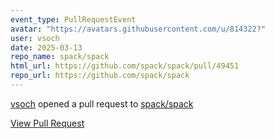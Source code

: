 ```yaml
---
event_type: PullRequestEvent
avatar: "https://avatars.githubusercontent.com/u/814322?"
user: vsoch
date: 2025-03-13
repo_name: spack/spack
html_url: https://github.com/spack/spack/pull/49451
repo_url: https://github.com/spack/spack
---
```


<a href='https://github.com/vsoch' target='_blank'>vsoch</a> opened a pull request to <a href='https://github.com/spack/spack' target='_blank'>spack/spack</a>

<a href='https://github.com/spack/spack/pull/49451' target='_blank'>View Pull Request</a>